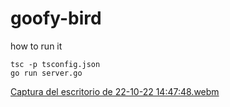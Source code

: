 # goofy-bird

how to run it

```
tsc -p tsconfig.json
go run server.go
```
[Captura del escritorio de 22-10-22 14:47:48.webm](https://user-images.githubusercontent.com/66473662/197360303-84798cdf-2331-409c-95ca-e99e4f605959.webm)

